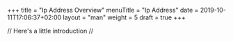 +++
title = "Ip Address Overview"
menuTitle = "Ip Address"
date = 2019-10-11T17:06:37+02:00
layout = "man"
weight = 5
draft = true
+++

// Here's a little introduction //

## 
